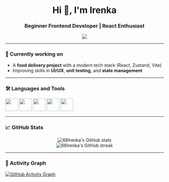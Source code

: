 <h1 align="center">Hi 👋, I'm Irenka</h1>
<h3 align="center">Beginner Frontend Developer | React Enthusiast</h3>

<p align="center">
  <a href="https://www.linkedin.com/in/iryna-pavlenko-106702192/" target="_blank">
    <img src="https://img.shields.io/badge/-LinkedIn-blue?style=flat-square&logo=linkedin&logoColor=white" />
  </a>
</p>

---

### 🔭 Currently working on

- A **food delivery project** with a modern tech stack (React, Zustand, Vite)
- Improving skills in **UI/UX**, **unit testing**, and **state management**

---

### 🛠️ Languages and Tools

<p align="left">
  <img src="https://cdn.jsdelivr.net/gh/devicons/devicon/icons/javascript/javascript-original.svg" width="40" height="40" />
  <img src="https://cdn.jsdelivr.net/gh/devicons/devicon/icons/react/react-original.svg" width="40" height="40" />
  <img src="https://cdn.jsdelivr.net/gh/devicons/devicon/icons/html5/html5-original.svg" width="40" height="40" />
  <img src="https://cdn.jsdelivr.net/gh/devicons/devicon/icons/css3/css3-original.svg" width="40" height="40" />
  <img src="https://cdn.jsdelivr.net/gh/devicons/devicon/icons/git/git-original.svg" width="40" height="40" />
</p>

---

### 📈 GitHub Stats

<p align="center">
  <img src="https://github-readme-stats.vercel.app/api?username=66Irenka&show_icons=true&theme=tokyonight&title_color=ff69b4&icon_color=ff69b4&text_color=ffffff&bg_color=0d1117" alt="66Irenka's GitHub stats" />
  <br />
  <img src="https://github-readme-streak-stats.herokuapp.com/?user=66Irenka&theme=tokyonight&ring=ff69b4&fire=ff69b4&currStreakLabel=ff69b4" alt="66Irenka's GitHub streak" />
</p>

---

### 🌸 Activity Graph

[![GitHub Activity Graph](https://github-readme-activity-graph.vercel.app/graph?username=66Irenka&theme=tokyo-night-pink)](https://github.com/Ashutosh00710/github-readme-activity-graph)


